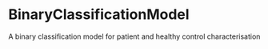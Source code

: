 # BinaryClassificationModel
A binary classification model for patient and healthy control characterisation
